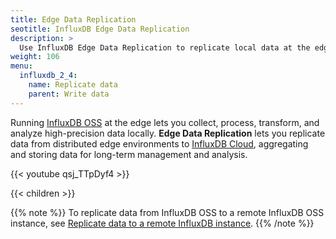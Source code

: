 ```yaml
---
title: Edge Data Replication
seotitle: InfluxDB Edge Data Replication
description: >
  Use InfluxDB Edge Data Replication to replicate local data at the edge to InfluxDB Cloud InfluxDB.
weight: 106
menu:
  influxdb_2_4:
    name: Replicate data
    parent: Write data
---
```


Running [InfluxDB OSS](/influxdb/v2.4/install/) at the edge lets you collect, 
process, transform, and analyze high-precision data locally. 
**Edge Data Replication** lets you replicate data from distributed edge 
environments to [InfluxDB Cloud](/influxdb/cloud/sign-up/), aggregating and 
storing data for long-term management and analysis.

{{< youtube qsj_TTpDyf4 >}}

{{< children >}}

{{% note %}}
To replicate data from InfluxDB OSS to a remote InfluxDB OSS instance, see
[Replicate data to a remote InfluxDB instance](/influxdb/v2.4/write-data/replication/replicate-data).
{{% /note %}}